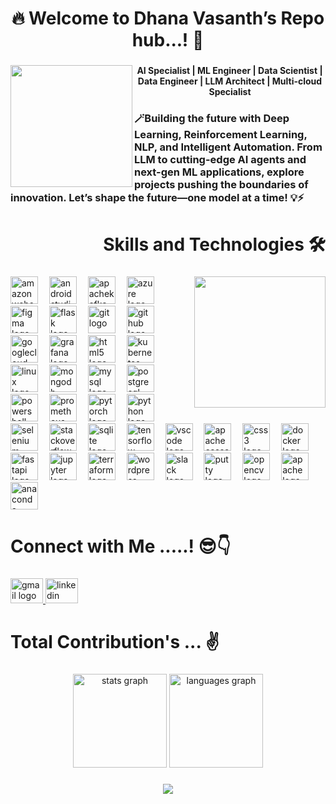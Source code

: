 <h1 align="center">🔥 Welcome to Dhana Vasanth’s Repo hub...! 🚀</h1>

###

<img align="left" height="195" src="https://azizsenturk.com/images/hello-avatar.gif"  />

###


<h4 align="center">AI Specialist | ML Engineer | Data Scientist  | Data Engineer | LLM Architect | Multi-cloud Specialist</h4>

###

<h3 align="left">🪄Building the future with Deep Learning, Reinforcement Learning, NLP, and Intelligent Automation. From LLM to cutting-edge AI agents and next-gen ML applications, explore projects pushing the boundaries of innovation. Let’s shape the future—one model at a time! 💡⚡</h3>

###

<h1 align="right">Skills and Technologies 🛠️</h1>

###

<img align="right" height="210" src="https://media4.giphy.com/media/Sh1iCtJZEdx4PFYy4q/giphy.gif"  />

###

<div align="left">
  <img src="https://skillicons.dev/icons?i=aws" height="44" alt="amazonwebservices logo"  />
  <img width="10" />
  <img src="https://skillicons.dev/icons?i=androidstudio" height="44" alt="androidstudio logo"  />
  <img width="10" />
  <img src="https://skillicons.dev/icons?i=kafka" height="44" alt="apachekafka logo"  />
  <img width="10" />
  <img src="https://skillicons.dev/icons?i=azure" height="44" alt="azure logo"  />
  <img width="10" />
  <img src="https://skillicons.dev/icons?i=figma" height="44" alt="figma logo"  />
  <img width="10" />
  <img src="https://skillicons.dev/icons?i=flask" height="44" alt="flask logo"  />
  <img width="10" />
  <img src="https://skillicons.dev/icons?i=git" height="44" alt="git logo"  />
  <img width="10" />
  <img src="https://skillicons.dev/icons?i=github" height="44" alt="github logo"  />
  <img width="10" />
  <img src="https://skillicons.dev/icons?i=gcp" height="44" alt="googlecloud logo"  />
  <img width="10" />
  <img src="https://skillicons.dev/icons?i=grafana" height="44" alt="grafana logo"  />
  <img width="10" />
  <img src="https://skillicons.dev/icons?i=html" height="44" alt="html5 logo"  />
  <img width="10" />
  <img src="https://skillicons.dev/icons?i=kubernetes" height="44" alt="kubernetes logo"  />
  <img width="10" />
  <img src="https://skillicons.dev/icons?i=linux" height="44" alt="linux logo"  />
  <img width="10" />
  <img src="https://skillicons.dev/icons?i=mongodb" height="44" alt="mongodb logo"  />
  <img width="10" />
  <img src="https://skillicons.dev/icons?i=mysql" height="44" alt="mysql logo"  />
  <img width="10" />
  <img src="https://skillicons.dev/icons?i=postgres" height="44" alt="postgresql logo"  />
  <img width="10" />
  <img src="https://skillicons.dev/icons?i=powershell" height="44" alt="powershell logo"  />
  <img width="10" />
  <img src="https://cdn.jsdelivr.net/gh/devicons/devicon/icons/prometheus/prometheus-original.svg" height="44" alt="prometheus logo"  />
  <img width="10" />
  <img src="https://skillicons.dev/icons?i=pytorch" height="44" alt="pytorch logo"  />
  <img width="10" />
  <img src="https://skillicons.dev/icons?i=py" height="44" alt="python logo"  />
  <img width="10" />
  <img src="https://cdn.simpleicons.org/selenium/43B02A" height="44" alt="selenium logo"  />
  <img width="10" />
  <img src="https://cdn.simpleicons.org/stackoverflow/F58025" height="44" alt="stackoverflow logo"  />
  <img width="10" />
  <img src="https://skillicons.dev/icons?i=sqlite" height="44" alt="sqlite logo"  />
  <img width="10" />
  <img src="https://cdn.simpleicons.org/tensorflow/FF6F00" height="44" alt="tensorflow logo"  />
  <img width="10" />
  <img src="https://skillicons.dev/icons?i=vscode" height="44" alt="vscode logo"  />
  <img width="10" />
  <img src="https://cdn.simpleicons.org/apachecassandra/1287B1" height="44" alt="apachecassandra logo"  />
  <img width="10" />
  <img src="https://cdn.simpleicons.org/css3/1572B6" height="44" alt="css3 logo"  />
  <img width="10" />
  <img src="https://cdn.simpleicons.org/docker/2496ED" height="44" alt="docker logo"  />
  <img width="10" />
  <img src="https://cdn.simpleicons.org/fastapi/009688" height="44" alt="fastapi logo"  />
  <img width="10" />
  <img src="https://cdn.simpleicons.org/jupyter/F37626" height="44" alt="jupyter logo"  />
  <img width="10" />
  <img src="https://cdn.simpleicons.org/terraform/7B42BC" height="44" alt="terraform logo"  />
  <img width="10" />
  <img src="https://cdn.simpleicons.org/wordpress/21759B" height="44" alt="wordpress logo"  />
  <img width="10" />
  <img src="https://cdn.jsdelivr.net/gh/devicons/devicon/icons/slack/slack-original.svg" height="44" alt="slack logo"  />
  <img width="10" />
  <img src="https://cdn.jsdelivr.net/gh/devicons/devicon/icons/putty/putty-original.svg" height="44" alt="putty logo"  />
  <img width="10" />
  <img src="https://cdn.jsdelivr.net/gh/devicons/devicon/icons/opencv/opencv-original.svg" height="44" alt="opencv logo"  />
  <img width="10" />
  <img src="https://cdn.jsdelivr.net/gh/devicons/devicon/icons/apache/apache-original.svg" height="44" alt="apache logo"  />
  <img width="10" />
  <img src="https://cdn.jsdelivr.net/gh/devicons/devicon/icons/anaconda/anaconda-original.svg" height="44" alt="anaconda logo"  />
</div>

###

<h1 align="left">Connect with Me .....! 😎👇</h1>

###

<div align="left">
  <a href="danavasanth@gmail.com" target="_blank">
    <img src="https://raw.githubusercontent.com/maurodesouza/profile-readme-generator/master/src/assets/icons/social/gmail/default.svg" width="52" height="40" alt="gmail logo"  />
  </a>
  <a href="https://www.linkedin.com/in/dhana-vasanth-d8870/" target="_blank">
    <img src="https://raw.githubusercontent.com/maurodesouza/profile-readme-generator/master/src/assets/icons/social/linkedin/default.svg" width="52" height="40" alt="linkedin logo"  />
  </a>
</div>

###

<h1 align="left">Total Contribution's ... ✌️</h1>

###

<div align="center">
  <img src="https://github-readme-stats.vercel.app/api?username=dhanavasanth&hide_title=false&hide_rank=false&show_icons=true&include_all_commits=true&count_private=true&disable_animations=false&theme=dracula&locale=en&hide_border=false&order=1" height="150" alt="stats graph"  />
  <img src="https://github-readme-stats.vercel.app/api/top-langs?username=dhanavasanth&locale=en&hide_title=false&layout=compact&card_width=320&langs_count=5&theme=dracula&hide_border=false&order=2" height="150" alt="languages graph"  />
</div>

###

<div align="center">
  <img src="https://profile-counter.glitch.me/dhanavasanth/count.svg?"  />
</div>

###
